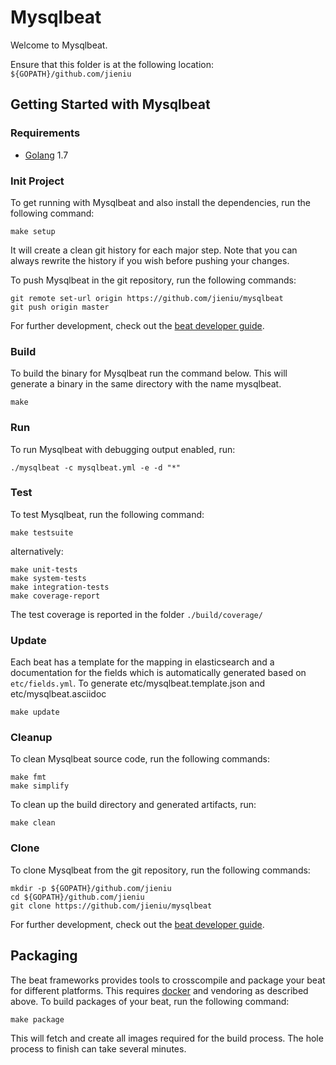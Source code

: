 # Mysqlbeat

Welcome to Mysqlbeat.

Ensure that this folder is at the following location:
`${GOPATH}/github.com/jieniu`

## Getting Started with Mysqlbeat

### Requirements

* [Golang](https://golang.org/dl/) 1.7

### Init Project
To get running with Mysqlbeat and also install the
dependencies, run the following command:

```
make setup
```

It will create a clean git history for each major step. Note that you can always rewrite the history if you wish before pushing your changes.

To push Mysqlbeat in the git repository, run the following commands:

```
git remote set-url origin https://github.com/jieniu/mysqlbeat
git push origin master
```

For further development, check out the [beat developer guide](https://www.elastic.co/guide/en/beats/libbeat/current/new-beat.html).

### Build

To build the binary for Mysqlbeat run the command below. This will generate a binary
in the same directory with the name mysqlbeat.

```
make
```


### Run

To run Mysqlbeat with debugging output enabled, run:

```
./mysqlbeat -c mysqlbeat.yml -e -d "*"
```


### Test

To test Mysqlbeat, run the following command:

```
make testsuite
```

alternatively:
```
make unit-tests
make system-tests
make integration-tests
make coverage-report
```

The test coverage is reported in the folder `./build/coverage/`

### Update

Each beat has a template for the mapping in elasticsearch and a documentation for the fields
which is automatically generated based on `etc/fields.yml`.
To generate etc/mysqlbeat.template.json and etc/mysqlbeat.asciidoc

```
make update
```


### Cleanup

To clean  Mysqlbeat source code, run the following commands:

```
make fmt
make simplify
```

To clean up the build directory and generated artifacts, run:

```
make clean
```


### Clone

To clone Mysqlbeat from the git repository, run the following commands:

```
mkdir -p ${GOPATH}/github.com/jieniu
cd ${GOPATH}/github.com/jieniu
git clone https://github.com/jieniu/mysqlbeat
```


For further development, check out the [beat developer guide](https://www.elastic.co/guide/en/beats/libbeat/current/new-beat.html).


## Packaging

The beat frameworks provides tools to crosscompile and package your beat for different platforms. This requires [docker](https://www.docker.com/) and vendoring as described above. To build packages of your beat, run the following command:

```
make package
```

This will fetch and create all images required for the build process. The hole process to finish can take several minutes.
